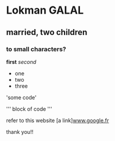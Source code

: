 # Lokman GALAL

## married, two children

### to small characters?

**first**
*second*

- one
- two
- three

'some code'


'''
block
of code
'''


refer to this website [a link]www.google.fr

thank you!!
